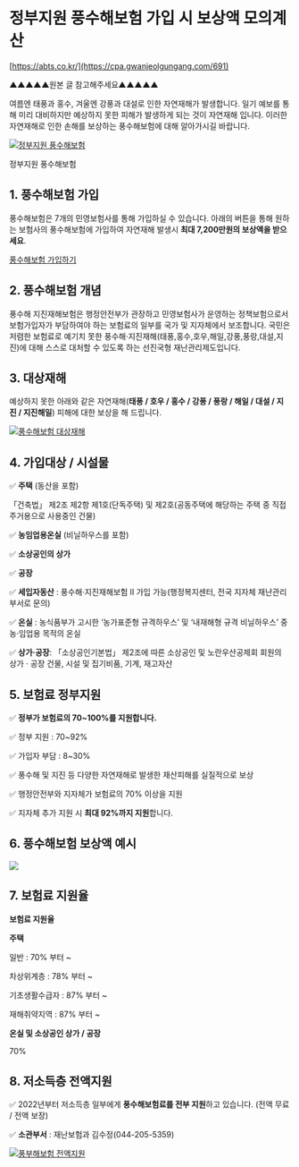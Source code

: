 ﻿# 정부지원 풍수해보험 가입 시 보상액 모의계산
[https://abts.co.kr/](https://cpa.gwanjeolgungang.com/691)

▲▲▲▲▲원본 글 참고해주세요▲▲▲▲▲

여름엔 태풍과 홍수, 겨울엔 강풍과 대설로 인한 자연재해가 발생합니다. 일기 예보를 통해 미리 대비하지만 예상하지 못한 피해가 발생하게 되는 것이 자연재해 입니다. 이러한  자연재해로 인한 손해를 보상하는 풍수해보험에 대해 알아가시길 바랍니다.

[![정부지원 풍수해보험](https://blog.kakaocdn.net/dn/yeQYc/btsHtGffCgu/TFuYhkLjuFM1qkrHpZfndK/img.png)](https://insuinquiry.gwanjeolgungang.com/)

정부지원 풍수해보험

## 1. 풍수해보험 가입

풍수해보험은 7개의 민영보험사를 통해 가입하실 수 있습니다.  아래의 버튼을 통해 원하는 보험사의 풍수해보험에 가입하여 자연재해 발생시  **최대 7,200만원의 보상액을 받으세요**.

[풍수해보험 가입하기](https://insuinquiry.gwanjeolgungang.com/)

## 2. 풍수해보험 개념

풍수해 지진재해보험은 행정안전부가 관장하고 민영보험사가 운영하는 정책보험으로서  보험가입자가 부담하여야 하는 보험료의 일부를 국가 및 지자체에서 보조합니다.  국민은 저렴한 보험료로 예기치 못한 풍수해·지진재해(태풍,홍수,호우,해일,강풍,풍랑,대설,지진)에 대해 스스로 대처할 수 있도록 하는 선진국형 재난관리제도입니다.

## 3. 대상재해

예상하지 못한 아래와 같은 자연재해(**태풍 / 호우 / 홍수 / 강풍 / 풍랑 / 해일 / 대설 / 지진 / 지진해일**) 피해에 대한 보상을 해 드립니다.

[![풍수해보험 대상재해](https://blog.kakaocdn.net/dn/ykq0q/btsHvuRNhIK/yQtjaZbaQ6kwdzve534uG1/img.png)](https://insuinquiry.gwanjeolgungang.com/)



## 4. 가입대상 / 시설물

✅ **주택** (동산을 포함)

「건축법」 제2조 제2항 제1호(단독주택) 및 제2호(공동주택에 해당하는 주택 중  직접 주거용으로 사용중인 건물)

✅  **농임업용온실** (비닐하우스를 포함)

✅  **소상공인의 상가**

✅  **공장**

✅ **세입자동산**  : 풍수해·지진재해보험 Ⅱ 가입 가능(행정복지센터, 전국 지자체 재난관리부서로 문의)

✅  **온실**  : 농식품부가 고시한 ‘농가표준형 규격하우스’ 및 ‘내재해형 규격 비닐하우스’ 중  농·임업용 목적의 온실

✅  **상가·공장**: 「소상공인기본법」 제2조에 따른 소상공인 및 노란우산공제회 회원의 상가 · 공장 건물, 시설 및 집기비품, 기계, 재고자산

## 5. 보험료 정부지원

✅  **정부가 보험료의 70~100%를 지원합니다.**

✅ 정부 지원 : 70~92%

✅ 가입자 부담 : 8~30%

✅ 풍수해 및 지진 등 다양한  자연재해로 발생한 재산피해를 실질적으로 보상

✅ 행정안전부와 지자체가 보험료의 70% 이상을 지원

✅ 지자체 추가 지원 시  **최대 92%까지 지원**합니다.

## 6. 풍수해보험 보상액 예시

![](https://blog.kakaocdn.net/dn/byxGJ6/btsHvtrPQja/fg3TMO59JbLZGM3TBHCwvK/img.png)

## 7. 보험료 지원율

**보험료 지원율**

**주택**

일반 : 70% 부터 ~

차상위계층 : 78% 부터 ~

기초생활수급자 : 87% 부터 ~

재해취약지역 : 87% 부터 ~

**온실 및 소상공인 상가 / 공장**

70%

## 8. 저소득층 전액지원

✅ 2022년부터 저소득층 일부에게  **풍수해보험료를 전부 지원**하고 있습니다. (전액 무료 / 전액 보장)

✅  **소관부서**  : 재난보험과 김수정(044-205-5359)

[![풍부해보험 전액지원](https://blog.kakaocdn.net/dn/UeOQR/btsHvuEf0q5/qU2dxfTR5UwWfXWLM017X1/img.png)](https://insuinquiry.gwanjeolgungang.com/)

